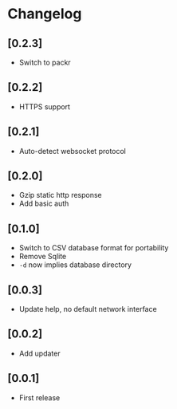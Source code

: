 # Changelog

## [0.2.3]

- Switch to packr


## [0.2.2]

- HTTPS support


## [0.2.1]

- Auto-detect websocket protocol


## [0.2.0]

- Gzip static http response
- Add basic auth


## [0.1.0]

- Switch to CSV database format for portability
- Remove Sqlite
- `-d` now implies database directory


## [0.0.3]

- Update help, no default network interface


## [0.0.2]

- Add updater


## [0.0.1]

- First release
